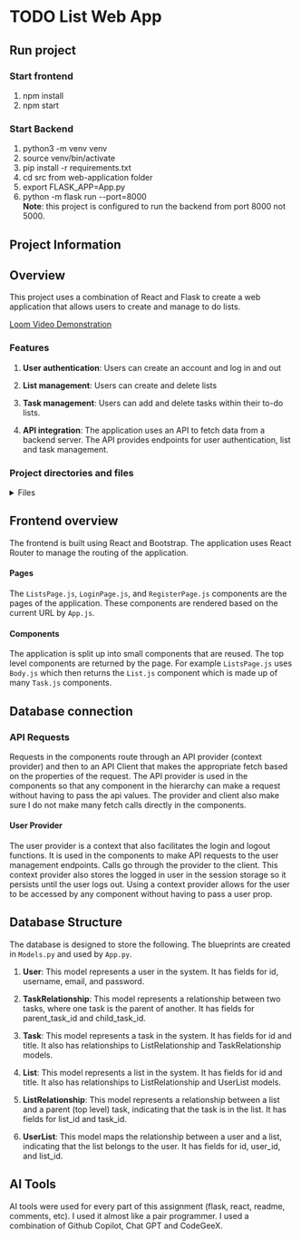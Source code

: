 # TODO List Web App

## Run project

### Start frontend
1. npm install
2. npm start

### Start Backend
1. python3 -m venv venv
2. source venv/bin/activate
3. pip install -r requirements.txt
4. cd src from web-application folder
5. export FLASK_APP=App.py
6. python -m flask run --port=8000  
**Note**: this project is configured to run the backend from port 8000 not 5000.

## Project Information

## Overview
This project uses a combination of React and Flask to create a web application that allows users to create and manage to do lists.

[Loom Video Demonstration](https://www.loom.com/share/060c2ff24f544583bd4d5a33114eb478?sid=e84b5818-f486-4f05-8b63-2638ccea1240)

### Features

1. **User authentication**: Users can create an account and log in and out

2. **List management**: Users can create and delete lists

3. **Task management**: Users can add and delete tasks within their to-do lists.

5. **API integration**: The application uses an API to fetch data from a backend server. The API provides endpoints for user authentication, list and task management.

### Project directories and files
<details>
<summary>Files</summary>

`src`: The main source directory for the application.

`src/components`: A directory containing all the React components used in the application. 
Within this folder is a `css` folder that contains the CSS files for the components.

`src/pages`: A directory containing the React components that make up the pages of the application (login, registration and lists).
Within this folder is a `css` folder with the CSS files for the component. 

`src/contexts`: A directory containing  the React context providers used in the application. This includes an API provider and a user provider.

`src/App.js`: The main entry point for the application. It sets up the routing and renders the appropriate page components based on the current URL. The application defaults to the login page.

`src/App.py`: This is the main entry point for the flask application. The database instance is created and routes for the application functions are defined here. 

`src/Models.py`: This file contains the blueprints for the database of the application.

`.env`: A file containing environment variables used in the application (e.g., API URL, database credentials, etc.).

`package.json`: The project's configuration file, which includes dependencies, scripts, and other metadata.

`README.md`: This file.

</details>

## Frontend overview

The frontend is built using React and Bootstrap. The application uses React Router to manage the routing of the application.

#### Pages
The `ListsPage.js`, `LoginPage.js`, and `RegisterPage.js` components are the pages of the application. These components are rendered based on the current URL by `App.js`.

#### Components
The application is split up into small components that are reused. The top level components are returned by the page. For example `ListsPage.js` uses `Body.js` which then returns the `List.js` component which is made up of many `Task.js` components. 


## Database connection
### API Requests
Requests in the components route through an API provider (context provider) and then to an API Client that makes the appropriate fetch based on the properties of the request. The API provider is used in the components so that any component in the hierarchy can make a request without having to pass the api values. The provider and client also make sure I do not make many fetch calls directly in the components.

#### User Provider
The user provider is a context that also facilitates the login and logout functions. It is used in the components to make API requests to the user management endpoints. Calls go through the provider to the client. This context provider also stores the logged in user in the session storage so it persists until the user logs out. Using a context provider allows for the user to be accessed by any component without having to pass a user prop.

## Database Structure 

The database is designed to store the following. The  blueprints are created in `Models.py` and used by `App.py`.
1. **User**: This model represents a user in the system. It has fields for id, username, email, and password.

2. **TaskRelationship**: This model represents a relationship between two tasks, where one task is the parent of another. It has fields for parent_task_id and child_task_id.

3. **Task**: This model represents a task in the system. It has fields for id and title. It also has relationships to ListRelationship and TaskRelationship models.

4. **List**: This model represents a list in the system. It has fields for id and title. It also has relationships to ListRelationship and UserList models.

5. **ListRelationship**: This model represents a relationship between a list and a parent (top level) task, indicating that the task is in the list. It has fields for list_id and task_id.

6. **UserList**: This model maps the relationship between a user and a list, indicating that the list belongs to the user. It has fields for id, user_id, and list_id.


## AI Tools
AI tools were used for every part of this assignment (flask, react, readme, comments, etc). I used it almost like a pair programmer. I used a combination of Github Copilot, Chat GPT and CodeGeeX.

